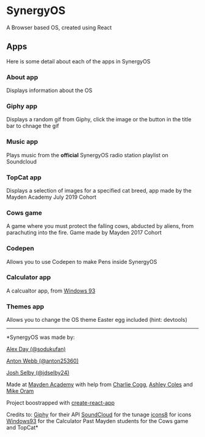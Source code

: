 # SynergyOS

A Browser based OS, created using React

## Apps

Here is some detail about each of the apps in SynergyOS

### About app

Displays information about the OS

### Giphy app

Displays a random gif from Giphy, click the image or the button in the title bar to chnage the gif

### Music app

Plays music from the **official** SynergyOS radio station playlist on Soundcloud

### TopCat app

Displays a selection of images for a specified cat breed, app made by the Mayden Academy July 2019 Cohort

### Cows game

A game where you must protect the falling cows, abducted by aliens, from parachuting into the fire. Game made by Mayden 2017 Cohort

### Codepen

Allows you to use Codepen to make Pens inside SynergyOS

### Calculator app

A calcualtor app, from [Windows 93](http://windows93.net)

### Themes app

Allows you to change the OS theme
Easter egg included (hint: devtools)

---

*SynergyOS was made by:

[Alex Day (@sodukufan)](https://github.com/sudokufan)

[Anton Webb (@anton25360)](https://github.com/anton25360)

[Josh Selby (@jdselby24)](https://github.com/jdselby24)

Made at [Mayden Academy](https://mayden.academy/) with help from [Charlie Cogg](https://github.com/charliecog), [Ashley Coles](https://github.com/ashleycoles) and [Mike Oram](https://github.com/mporam)

Project boostrapped with [create-react-app](https://github.com/facebook/create-react-app)

Credits to:
[Giphy](http://giphy.com) for their API
[SoundCloud](http://soundcloud.com) for the tunage
[icons8](http://icons8.com) for icons
[Windows93](http://windows93.net) for the Calculator
Past Mayden students for the Cows game and TopCat*


